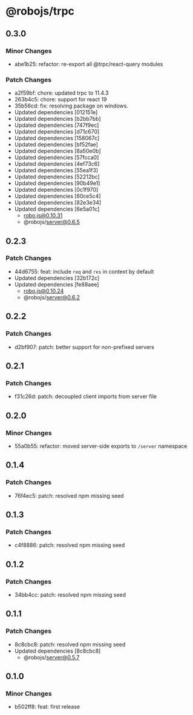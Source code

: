 # @robojs/trpc

## 0.3.0

### Minor Changes

- abe1b25: refactor: re-export all @trpc/react-query modules

### Patch Changes

- a2f59bf: chore: updated trpc to 11.4.3
- 263b4c5: chore: support for react 19
- 35b56cd: fix: resolving package on windows.
- Updated dependencies [012151e]
- Updated dependencies [b2bb7bb]
- Updated dependencies [747f9ec]
- Updated dependencies [d71c670]
- Updated dependencies [158067c]
- Updated dependencies [bf52fae]
- Updated dependencies [8a50e0b]
- Updated dependencies [57fcca0]
- Updated dependencies [4ef73c6]
- Updated dependencies [55ea1f3]
- Updated dependencies [52212bc]
- Updated dependencies [90b49e1]
- Updated dependencies [0c1f970]
- Updated dependencies [60ce5c4]
- Updated dependencies [82e3e34]
- Updated dependencies [6e5a01c]
  - robo.js@0.10.31
  - @robojs/server@0.6.5

## 0.2.3

### Patch Changes

- 44d6755: feat: include `req` and `res` in context by default
- Updated dependencies [32b172c]
- Updated dependencies [fe88aee]
  - robo.js@0.10.24
  - @robojs/server@0.6.2

## 0.2.2

### Patch Changes

- d2bf907: patch: better support for non-prefixed servers

## 0.2.1

### Patch Changes

- f31c26d: patch: decoupled client imports from server file

## 0.2.0

### Minor Changes

- 55a0b55: refactor: moved server-side exports to `/server` namespace

## 0.1.4

### Patch Changes

- 76f4ec5: patch: resolved npm missing seed

## 0.1.3

### Patch Changes

- c4f8886: patch: resolved npm missing seed

## 0.1.2

### Patch Changes

- 34bb4cc: patch: resolved npm missing seed

## 0.1.1

### Patch Changes

- 8c8cbc8: patch: resolved npm missing seed
- Updated dependencies [8c8cbc8]
  - @robojs/server@0.5.7

## 0.1.0

### Minor Changes

- b502ff8: feat: first release
